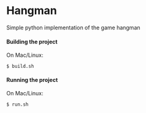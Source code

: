 # Hangman
Simple python implementation of the game hangman

#### Building the project

On Mac/Linux:
```
$ build.sh
```

#### Running the project

On Mac/Linux:
```
$ run.sh
```
